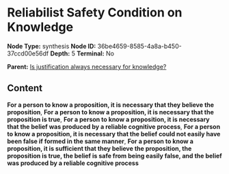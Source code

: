 # Reliabilist Safety Condition on Knowledge

**Node Type:** synthesis
**Node ID:** 36be4659-8585-4a8a-b450-37ccd00e56df
**Depth:** 5
**Terminal:** No

**Parent:** [Is justification always necessary for knowledge?](is-justification-always-necessary-for-knowledge-antithesis-34390034-6ba3-4ef2-8964-7b6925171281.md)

## Content

**For a person to know a proposition, it is necessary that they believe the proposition**, **For a person to know a proposition, it is necessary that the proposition is true**, **For a person to know a proposition, it is necessary that the belief was produced by a reliable cognitive process**, **For a person to know a proposition, it is necessary that the belief could not easily have been false if formed in the same manner**, **For a person to know a proposition, it is sufficient that they believe the proposition, the proposition is true, the belief is safe from being easily false, and the belief was produced by a reliable cognitive process**
